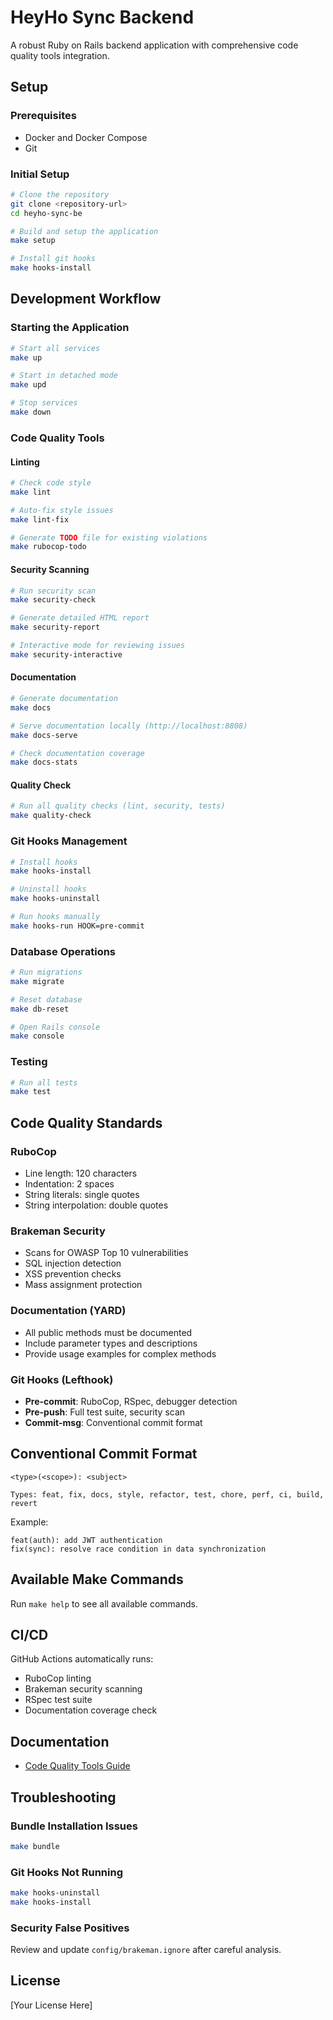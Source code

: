 # HeyHo Sync Backend

A robust Ruby on Rails backend application with comprehensive code quality tools integration.

## Setup

### Prerequisites
- Docker and Docker Compose
- Git

### Initial Setup
```bash
# Clone the repository
git clone <repository-url>
cd heyho-sync-be

# Build and setup the application
make setup

# Install git hooks
make hooks-install
```

## Development Workflow

### Starting the Application
```bash
# Start all services
make up

# Start in detached mode
make upd

# Stop services
make down
```

### Code Quality Tools

#### Linting
```bash
# Check code style
make lint

# Auto-fix style issues
make lint-fix

# Generate TODO file for existing violations
make rubocop-todo
```

#### Security Scanning
```bash
# Run security scan
make security-check

# Generate detailed HTML report
make security-report

# Interactive mode for reviewing issues
make security-interactive
```

#### Documentation
```bash
# Generate documentation
make docs

# Serve documentation locally (http://localhost:8808)
make docs-serve

# Check documentation coverage
make docs-stats
```

#### Quality Check
```bash
# Run all quality checks (lint, security, tests)
make quality-check
```

### Git Hooks Management
```bash
# Install hooks
make hooks-install

# Uninstall hooks
make hooks-uninstall

# Run hooks manually
make hooks-run HOOK=pre-commit
```

### Database Operations
```bash
# Run migrations
make migrate

# Reset database
make db-reset

# Open Rails console
make console
```

### Testing
```bash
# Run all tests
make test
```

## Code Quality Standards

### RuboCop
- Line length: 120 characters
- Indentation: 2 spaces
- String literals: single quotes
- String interpolation: double quotes

### Brakeman Security
- Scans for OWASP Top 10 vulnerabilities
- SQL injection detection
- XSS prevention checks
- Mass assignment protection

### Documentation (YARD)
- All public methods must be documented
- Include parameter types and descriptions
- Provide usage examples for complex methods

### Git Hooks (Lefthook)
- **Pre-commit**: RuboCop, RSpec, debugger detection
- **Pre-push**: Full test suite, security scan
- **Commit-msg**: Conventional commit format

## Conventional Commit Format
```
<type>(<scope>): <subject>

Types: feat, fix, docs, style, refactor, test, chore, perf, ci, build, revert
```

Example:
```
feat(auth): add JWT authentication
fix(sync): resolve race condition in data synchronization
```

## Available Make Commands
Run `make help` to see all available commands.

## CI/CD
GitHub Actions automatically runs:
- RuboCop linting
- Brakeman security scanning
- RSpec test suite
- Documentation coverage check

## Documentation
- [Code Quality Tools Guide](specs/tools/code-quality-tools.md)

## Troubleshooting

### Bundle Installation Issues
```bash
make bundle
```

### Git Hooks Not Running
```bash
make hooks-uninstall
make hooks-install
```

### Security False Positives
Review and update `config/brakeman.ignore` after careful analysis.

## License
[Your License Here]